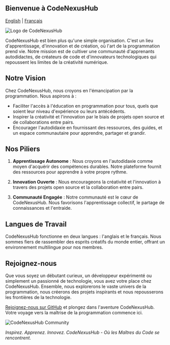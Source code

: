 ## Bienvenue à CodeNexusHub

[English](README.md) | [Français](README.fr.md)

![Logo de CodeNexusHub](lien_vers_votre_logo)

CodeNexusHub est bien plus qu'une simple organisation. C'est un lieu d'apprentissage, d'innovation et de création, où l'art de la programmation prend vie. Notre mission est de cultiver une communauté d'apprenants autodidactes, de créateurs de code et d'innovateurs technologiques qui repoussent les limites de la créativité numérique.

## Notre Vision

Chez CodeNexusHub, nous croyons en l'émancipation par la programmation. Nous aspirons à :

- Faciliter l'accès à l'éducation en programmation pour tous, quels que soient leur niveau d'expérience ou leurs antécédents.
- Inspirer la créativité et l'innovation par le biais de projets open source et de collaborations entre pairs.
- Encourager l'autodidaxie en fournissant des ressources, des guides, et un espace communautaire pour apprendre, partager et grandir.

## Nos Piliers

1. **Apprentissage Autonome** : Nous croyons en l'autodidaxie comme moyen d'acquérir des compétences durables. Notre plateforme fournit des ressources pour apprendre à votre propre rythme.

2. **Innovation Ouverte** : Nous encourageons la créativité et l'innovation à travers des projets open source et la collaboration entre pairs.

3. **Communauté Engagée** : Notre communauté est le cœur de CodeNexusHub. Nous favorisons l'apprentissage collectif, le partage de connaissances et l'entraide.

## Langues de Travail

CodeNexusHub fonctionne en deux langues : l'anglais et le français. Nous sommes fiers de rassembler des esprits créatifs du monde entier, offrant un environnement multilingue pour nos membres.

## Rejoignez-nous

Que vous soyez un débutant curieux, un développeur expérimenté ou simplement un passionné de technologie, vous avez votre place chez CodeNexusHub. Ensemble, nous explorerons le vaste univers de la programmation, nous créerons des projets inspirants et nous repousserons les frontières de la technologie.

[Rejoignez-nous sur GitHub](https://github.com/CodeNexusHub) et plongez dans l'aventure CodeNexusHub. Votre voyage vers la maîtrise de la programmation commence ici.

![CodeNexusHub Community](https://codenexushub.hashnode.dev)

*Inspirez. Apprenez. Innovez. CodeNexusHub - Où les Maîtres du Code se rencontrent.*

